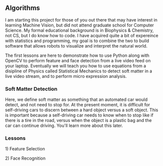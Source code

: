 <h2> Algorithms </h2>

<p>I am starting this project for those of you out there that may have interest in learning Machine Vision, but did not attend graduate school for Computer Science.  My formal educational background is in Biophysics & Chemistry, not CS, but I do know how to code.  I have acquired quite a bit of expereince with statistics and programming,  my goal is to combine the two to build software that allows robots to visualize and interpret the natural world.</p>

<p>The first lessons are here to demonstrate how to use Python along with OpenCV to perform feature and face detection from a live video feed on your laptop. Eventually we will teach you how to use equations from a disipline of Physics called Statistical Mechanics to detect soft matter in a live video stream, and to perform micro expression analysis.</p>

<h3>Soft Matter Detection</h3>

<p>Here, we define soft matter as something that an automated car would detect, and not need to stop for.  At the present moment, it is difficult for self-driving cars to discern between a hard object versus a soft object. This is important because a self-driving car needs to know when to stop like if there is a tire in the road, versus when the object is a plastic bag and the car can continue driving.  You'll learn more about this later.</p>


<h3>Lessons</h3>

<p>1) Feature Selection</p>

<p>2) Face Recognition</p>
